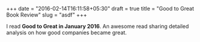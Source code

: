 +++
date = "2016-02-14T16:11:58+05:30"
draft = true
title = "Good to Great Book Review"
slug = "asdf"
+++

I read **Good to Great in January 2016**. An awesome read sharing detailed analysis on how good companies became great.

